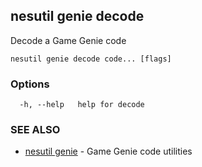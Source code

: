 ## nesutil genie decode

Decode a Game Genie code

```
nesutil genie decode code... [flags]
```

### Options

```
  -h, --help   help for decode
```

### SEE ALSO

* [nesutil genie](nesutil_genie.md)	 - Game Genie code utilities

